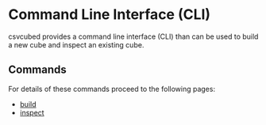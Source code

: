 # Command Line Interface (CLI)

csvcubed provides a command line interface (CLI) than can be used to build a new cube and inspect an existing cube.

## Commands
For details of these commands proceed to the following pages:

* [build](../guides/command-line/build-command.md)
* [inspect](../guides/command-line/inspect-command.md)



